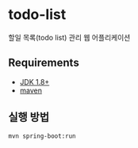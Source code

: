 # todo-list
할일 목록(todo list) 관리 웹 어플리케이션

## Requirements
- [JDK 1.8+](https://www.oracle.com/technetwork/java/javase/downloads/jdk8-downloads-2133151.html)
- [maven](https://maven.apache.org)

## 실행 방법
```
mvn spring-boot:run
```
